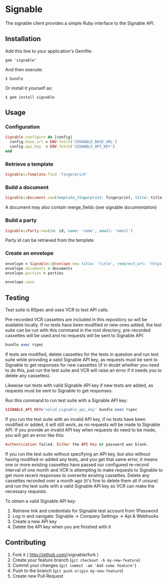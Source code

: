 # Signable

The signable client provides a simple Ruby interface to the Signable API.

## Installation

Add this line to your application's Gemfile:

    gem 'signable'

And then execute:

    $ bundle

Or install it yourself as:

    $ gem install signable

## Usage

### Configuration

```ruby
Signable.configure do |config|
  config.base_url = ENV.fetch('SIGNABLE_BASE_URL')
  config.api_key  = ENV.fetch('SIGNABLE_API_KEY')
end
```

### Retrieve a template

```ruby
Signable::Template.find 'fingerprint'
```

### Build a document

```ruby
Signable::Document.new(template_fingerprint: fingerprint, title: title)
```

A document may also contain merge_fields (see signable documentation)

### Build a party

```ruby
Signable::Party.new(id: id, name: 'name', email: 'email')
```

Party id can be retrieved from the template

### Create an envelope

```ruby
envelope = Signable::Envelope.new title: 'title', redirect_url: 'https://www.autoenrolment.co.uk'
envelope.documents = documents
envelope.parties = parties

envelope.save
```

## Testing

Test suite is RSpec and uses VCR to test API calls.

Pre-recorded VCR cassettes are included in this repository so will be available locally. If no tests have been modified or new ones added, the test suite can be run with this command in the root directory, pre-recorded cassettes will be used and no requests will be sent to Signable API:

```ruby
bundle exec rspec
```

If tests are modified, delete cassettes for the tests in question and run test suite while providing a valid Signable API key, as requests must be sent to Signable to get responses for new cassettes (if in doubt whether you need to do this, just run the test suite and VCR will raise an error if it needs you to delete any cassettes).

Likewise run tests with valid Signable API key if new tests are added, as requests must be sent to Signable to get responses.

Run this command to run test suite with a Signable API key:

```ruby
SIGNABLE_API_KEY='valid_signable_api_key' bundle exec rspec
```

If you run the test suite with an invalid API key, if no tests have been modified or added, it will still work, as no requests will be made to Signable API. If you provide an invalid API key when requests do need to be made, you will get an error like this:

```ruby
Authentication failed. Either the API Key or password was blank.
```

If you run the test suite without specifying an API key, but also without having modified or added any tests, and you get that same error, it means one or more existing cassettes have passed our configured re-record interval of one month and VCR is attempting to make requests to Signable to get more recent responses to overwrite existing cassettes. Delete any cassettes recorded over a month ago (it's fine to delete them all if unsure) and run the test suite with a valid Signable API key so VCR can make the necessary requests.

To obtain a valid Signable API key:

1. Retrieve link and credentials for Signable test account from 1Password
2. Log in and navigate: Signable → Company Settings → Api & Webhooks
3. Create a new API key
4. Delete the API key when you are finished with it

## Contributing

1. Fork it ( http://github.com/<my-github-username>/signable/fork )
2. Create your feature branch (`git checkout -b my-new-feature`)
3. Commit your changes (`git commit -am 'Add some feature'`)
4. Push to the branch (`git push origin my-new-feature`)
5. Create new Pull Request
